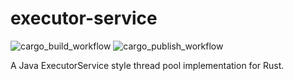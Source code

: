 # executor-service

![cargo_build_workflow](https://github.com/yerlibilgin/executor-service/actions/workflows/cargobuild.yml/badge.svg)
![cargo_publish_workflow](https://github.com/yerlibilgin/executor-service/actions/workflows/cargopublish.yml/badge.svg)


A Java ExecutorService style thread pool implementation for Rust.



